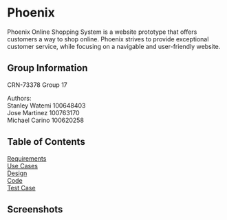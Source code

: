 # Phoenix

Phoenix Online Shopping System is a website prototype that offers customers a way to shop online. Phoenix strives to provide exceptional customer service, while focusing on a navigable and user-friendly website.

## Group Information
CRN-73378 Group 17

Authors:\
Stanley Watemi 100648403\
Jose Martinez 100763170\
Michael Carino 100620258

## Table of Contents
[Requirements](https://github.com/Winter22SOFE2720/Group-17-Project/tree/main/Requirements)\
[Use Cases](https://github.com/Winter22SOFE2720/Group-17-Project/tree/main/Use%20Cases)\
[Design](https://github.com/Winter22SOFE2720/Group-17-Project/tree/main/Design)\
[Code](https://github.com/Winter22SOFE2720/Group-17-Project/tree/main/Code)\
[Test Case](https://github.com/Winter22SOFE2720/Group-17-Project/tree/main/Test%20Case)

## Screenshots
